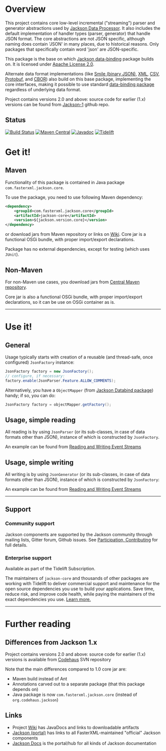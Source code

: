 # Overview

This project contains core low-level incremental ("streaming") parser and generator abstractions used by
[Jackson Data Processor](https://github.com/FasterXML/jackson).
It also includes the default implementation of handler types (parser, generator) that handle JSON format.
The core abstractions are not JSON specific, although naming does contain 'JSON' in many places, due to historical reasons. Only packages that specifically contain word 'json' are JSON-specific.

This package is the base on which [Jackson data-binding](https://github.com/FasterXML/jackson-databind) package builds on.
It is licensed under [Apache License 2.0](https://www.apache.org/licenses/LICENSE-2.0).

Alternate data format implementations (like
[Smile (binary JSON)](https://github.com/FasterXML/jackson-dataformats-binary/tree/master/smile),
[XML](https://github.com/FasterXML/jackson-dataformat-xml),
[CSV](https://github.com/FasterXML/jackson-dataformats-text/tree/master/csv),
[Protobuf](https://github.com/FasterXML/jackson-dataformats-binary/tree/master/protobuf),
and [CBOR](https://github.com/FasterXML/jackson-dataformats-binary/tree/master/cbor))
also build on this base package, implementing the core interfaces,
making it possible to use standard [data-binding package](https://github.com/FasterXML/jackson-databind) regardless of underlying data format.

Project contains versions 2.0 and above: source code for earlier (1.x) versions can be found from
[Jackson-1](../../../jackson-1) github repo.

## Status

[![Build Status](https://travis-ci.org/FasterXML/jackson-core.svg?branch=master)](https://travis-ci.org/FasterXML/jackson-core)
[![Maven Central](https://maven-badges.herokuapp.com/maven-central/com.fasterxml.jackson.core/jackson-core/badge.svg)](https://maven-badges.herokuapp.com/maven-central/com.fasterxml.jackson.core/jackson-core)
[![Javadoc](https://javadoc.io/badge/com.fasterxml.jackson.core/jackson-core.svg)](https://javadoc.io/doc/com.fasterxml.jackson.core/jackson-core)
[![Tidelift](https://tidelift.com/badges/package/maven/com.fasterxml.jackson.core:jackson-core)](https://tidelift.com/subscription/pkg/maven-com-fasterxml-jackson-core-jackson-core?utm_source=maven-com-fasterxml-jackson-core-jackson-core&utm_medium=referral&utm_campaign=readme)

# Get it!

## Maven

Functionality of this package is contained in 
Java package `com.fasterxml.jackson.core`.

To use the package, you need to use following Maven dependency:

```xml
<dependency>
    <groupId>com.fasterxml.jackson.core</groupId>
    <artifactId>jackson-core</artifactId>
    <version>${jackson.version.core}</version>
</dependency>
```

or download jars from Maven repository or links on [Wiki](../../wiki).
Core jar is a functional OSGi bundle, with proper import/export declarations.

Package has no external dependencies, except for testing (which uses `JUnit`).

## Non-Maven

For non-Maven use cases, you download jars from [Central Maven repository](https://repo1.maven.org/maven2/com/fasterxml/jackson/core/jackson-core/).

Core jar is also a functional OSGi bundle, with proper import/export declarations, so it can be use on OSGi container as is.

-----
# Use it!

## General

Usage typically starts with creation of a reusable (and thread-safe, once configured) `JsonFactory` instance:

```java
JsonFactory factory = new JsonFactory();
// configure, if necessary:
factory.enable(JsonParser.Feature.ALLOW_COMMENTS);
```

Alternatively, you have a `ObjectMapper` (from [Jackson Databind package](https://github.com/FasterXML/jackson-databind)) handy; if so, you can do:

```java
JsonFactory factory = objectMapper.getFactory();
```

## Usage, simple reading

All reading is by using `JsonParser` (or its sub-classes, in case of data formats other than JSON),
instance of which is constructed by `JsonFactory`.

An example can be found from [Reading and Writing Event Streams](http://www.cowtowncoder.com/blog/archives/2009/01/entry_132.html)

## Usage, simple writing

All writing is by using `JsonGenerator` (or its sub-classes, in case of data formats other than JSON),
instance of which is constructed by `JsonFactory`:

An example can be found from [Reading and Writing Event Streams](http://www.cowtowncoder.com/blog/archives/2009/01/entry_132.html)

-----

## Support

### Community support

Jackson components are supported by the Jackson community through mailing lists, Gitter forum, Github issues. See [Participation, Contributing](../../../jackson#participation-contributing) for full details.

### Enterprise support

Available as part of the Tidelift Subscription.

The maintainers of `jackson-core` and thousands of other packages are working with Tidelift to deliver commercial support and maintenance for the open source dependencies you use to build your applications. Save time, reduce risk, and improve code health, while paying the maintainers of the exact dependencies you use. [Learn more.](https://tidelift.com/subscription/pkg/maven-com-fasterxml-jackson-core-jackson-core?utm_source=maven-com-fasterxml-jackson-core-jackson-core&utm_medium=referral&utm_campaign=enterprise&utm_term=repo)

-----

# Further reading

## Differences from Jackson 1.x

Project contains versions 2.0 and above: source code for earlier (1.x) versions is available from [Codehaus](http://jackson.codehaus.org) SVN repository

Note that the main differences compared to 1.0 core jar are:

* Maven build instead of Ant
* Annotations carved out to a separate package (that this package depends on)
* Java package is now `com.fasterxml.jackson.core` (instead of `org.codehaus.jackson`)

## Links

* Project  [Wiki](../../wiki) has JavaDocs and links to downloadable artifacts
* [Jackson (portal)](https://github.com/FasterXML/jackson) has links to all FasterXML-maintained "official" Jackson components
* [Jackson Docs](https://github.com/FasterXML/jackson-docs) is the portal/hub for all kinds of Jackson documentation

